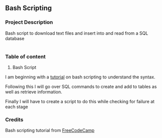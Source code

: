 ## Bash Scripting



### Project Description
Bash script to download text files and insert into and read from a SQL database  
<br>

### Table of content
1. Bash Script


I am beginning with a [tutorial](https://bit.ly/3bTmam0) on bash scripting to understand the syntax.

Following this I will go over SQL commands to create and add to tables as well as retrieve information.

Finally I will have to create a script to do this while checking for failure at each stage


### Credits
Bash scripting tutorial from [FreeCodeCamp](https://bit.ly/3bTmam0)
